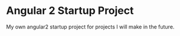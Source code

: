 # Angular 2 Startup Project
My own angular2 startup project for projects I will make in the future.
